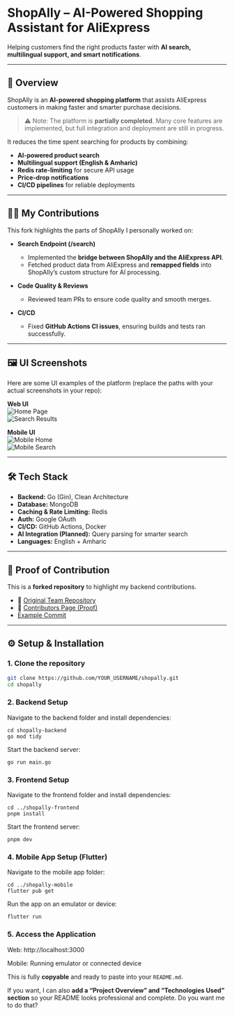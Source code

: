 # ShopAlly – AI-Powered Shopping Assistant for AliExpress  
Helping customers find the right products faster with **AI search, multilingual support, and smart notifications**.  

---

## 🚀 Overview  
ShopAlly is an **AI-powered shopping platform** that assists AliExpress customers in making faster and smarter purchase decisions.  
> ⚠️ Note: The platform is **partially completed**. Many core features are implemented, but full integration and deployment are still in progress.  

It reduces the time spent searching for products by combining:  

- **AI-powered product search**  
- **Multilingual support (English & Amharic)**  
- **Redis rate-limiting** for secure API usage  
- **Price-drop notifications**  
- **CI/CD pipelines** for reliable deployments  

---

## 👨‍💻 My Contributions  
This fork highlights the parts of ShopAlly I personally worked on:  

- **Search Endpoint (/search)**  
  - Implemented the **bridge between ShopAlly and the AliExpress API**.  
  - Fetched product data from AliExpress and **remapped fields** into ShopAlly’s custom structure for AI processing.  

- **Code Quality & Reviews**  
  - Reviewed team PRs to ensure code quality and smooth merges.  

- **CI/CD**  
  - Fixed **GitHub Actions CI issues**, ensuring builds and tests ran successfully.  

---

## 🖼 UI Screenshots
Here are some UI examples of the platform (replace the paths with your actual screenshots in your repo):  

**Web UI**  
![Home Page](./screenshots/home.png)  
![Search Results](./screenshots/search.png)  

**Mobile UI**  
![Mobile Home](./screenshots/mobile-home.png)  
![Mobile Search](./screenshots/mobile-search.png)  

---

## 🛠 Tech Stack  
- **Backend:** Go (Gin), Clean Architecture  
- **Database:** MongoDB  
- **Caching & Rate Limiting:** Redis  
- **Auth:** Google OAuth  
- **CI/CD:** GitHub Actions, Docker  
- **AI Integration (Planned):** Query parsing for smarter search  
- **Languages:** English + Amharic  

---

## 📂 Proof of Contribution  
This is a **forked repository** to highlight my backend contributions.  

- 🔗 [Original Team Repository](https://github.com/A2SV/g6-shopally)  
- 👥 [Contributors Page (Proof)](https://github.com/A2SV/g6-shopally/graphs/contributors)  
- [Example Commit](https://github.com/A2SV/g6-shopally/commit/2f1a5316c0ae94e348e887a5db9a8c39fc054b7f)

---

## ⚙️ Setup & Installation  

### 1. Clone the repository  
```bash
git clone https://github.com/YOUR_USERNAME/shopally.git
cd shopally
```
### 2. Backend Setup

Navigate to the backend folder and install dependencies:
```
cd shopally-backend
go mod tidy
```

Start the backend server:
```
go run main.go
```
### 3. Frontend Setup

Navigate to the frontend folder and install dependencies:
```
cd ../shopally-frontend
pnpm install
```

Start the frontend server:
```
pnpm dev
```
### 4. Mobile App Setup (Flutter)

Navigate to the mobile app folder:
```
cd ../shopally-mobile
flutter pub get
```

Run the app on an emulator or device:
```
flutter run
```
### 5. Access the Application

Web: http://localhost:3000

Mobile: Running emulator or connected device


This is fully **copyable** and ready to paste into your `README.md`.  

If you want, I can also **add a “Project Overview” and “Technologies Used” section** so your README looks professional and complete. Do you want me to do that?

